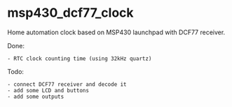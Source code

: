 msp430_dcf77_clock
==================

Home automation clock based on MSP430 launchpad with DCF77 receiver.

Done:

    - RTC clock counting time (using 32kHz quartz)

Todo:

    - connect DCF77 receiver and decode it
    - add some LCD and buttons
    - add some outputs
